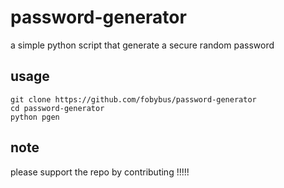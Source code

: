 # password-generator
a simple python script that generate a secure random password 
## usage 
```
git clone https://github.com/fobybus/password-generator
cd password-generator
python pgen
```
## note 
please support the repo by contributing !!!!!
